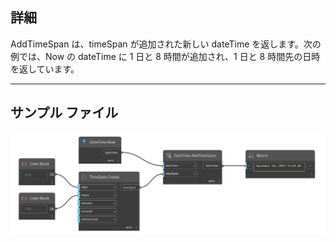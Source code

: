 ## 詳細
AddTimeSpan は、timeSpan が追加された新しい dateTime を返します。次の例では、Now の dateTime に 1 日と 8 時間が追加され、1 日と 8 時間先の日時を返しています。
___
## サンプル ファイル

![AddTimeSpan](./DSCore.DateTime.AddTimeSpan_img.jpg)

